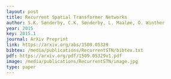 ```yaml
---
layout: post
title: Recurrent Spatial Transformer Networks
author: S.K. Sønderby, C.K. Sønderby, L. Maaløe, O. Winther
year: 2015
key: 2015.1
journal: ArXiv Preprint
link: https://arxiv.org/abs/1509.05329
bibtex: /media/publications/RecurrentSTN/bibtex.txt
pdf: https://arxiv.org/pdf/1509.05329v1.pdf
image: /media/publications/RecurrentSTN/image.jpg
type: paper
---
```



